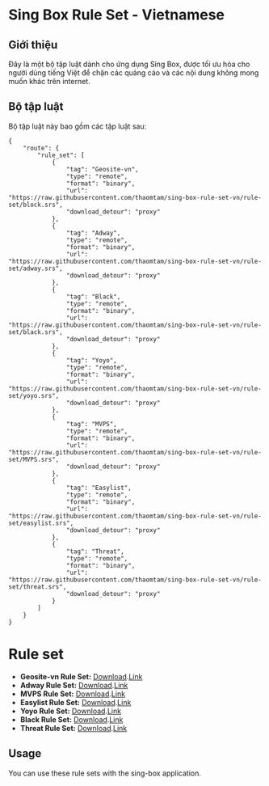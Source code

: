 # Sing Box Rule Set - Vietnamese

## Giới thiệu
Đây là một bộ tập luật dành cho ứng dụng Sing Box, được tối ưu hóa cho người dùng tiếng Việt để chặn các quảng cáo và các nội dung không mong muốn khác trên internet.

## Bộ tập luật
Bộ tập luật này bao gồm các tập luật sau:
```
{
    "route": {
        "rule_set": [
            {
                "tag": "Geosite-vn",
                "type": "remote",
                "format": "binary",
                "url": "https://raw.githubusercontent.com/thaomtam/sing-box-rule-set-vn/rule-set/block.srs",
                "download_detour": "proxy"
            },
            {
                "tag": "Adway",
                "type": "remote",
                "format": "binary",
                "url": "https://raw.githubusercontent.com/thaomtam/sing-box-rule-set-vn/rule-set/adway.srs",
                "download_detour": "proxy"
            },
            {
                "tag": "Black",
                "type": "remote",
                "format": "binary",
                "url": "https://raw.githubusercontent.com/thaomtam/sing-box-rule-set-vn/rule-set/black.srs",
                "download_detour": "proxy"
            },
            {
                "tag": "Yoyo",
                "type": "remote",
                "format": "binary",
                "url": "https://raw.githubusercontent.com/thaomtam/sing-box-rule-set-vn/rule-set/yoyo.srs",
                "download_detour": "proxy"
            },
            {
                "tag": "MVPS",
                "type": "remote",
                "format": "binary",
                "url": "https://raw.githubusercontent.com/thaomtam/sing-box-rule-set-vn/rule-set/MVPS.srs",
                "download_detour": "proxy"
            },
            {
                "tag": "Easylist",
                "type": "remote",
                "format": "binary",
                "url": "https://raw.githubusercontent.com/thaomtam/sing-box-rule-set-vn/rule-set/easylist.srs",
                "download_detour": "proxy"
            },
			{
                "tag": "Threat",
                "type": "remote",
                "format": "binary",
                "url": "https://raw.githubusercontent.com/thaomtam/sing-box-rule-set-vn/rule-set/threat.srs",
                "download_detour": "proxy"
            }
        ]
    }
}
```
# Rule set 

- **Geosite-vn Rule Set:** [Download](/../../raw/rule-set/block.srs).[Link](/../../raw/rule-set/block.json)
- **Adway Rule Set:** [Download](/../../raw/rule-set/adway.srs).[Link](/../../raw/rule-set/adway.json)
- **MVPS Rule Set:** [Download](/../../raw/rule-set/MVPS.srs).[Link](/../../raw/rule-set/MVPS.json)
- **Easylist Rule Set:** [Download](/../../raw/rule-set/black.srs).[Link](/../../raw/rule-set/easylist.json)
- **Yoyo Rule Set:** [Download](/../../raw/rule-set/yoyo.srs).[Link](/../../raw/rule-set/yoyo.json)
- **Black Rule Set:** [Download](/../../raw/rule-set/black.srs).[Link](/../../raw/rule-set/black.json)
- **Threat Rule Set:** [Download](/../../raw/rule-set/threat.srs).[Link](/../../raw/rule-set/threat.json)

## Usage

You can use these rule sets with the sing-box application.
